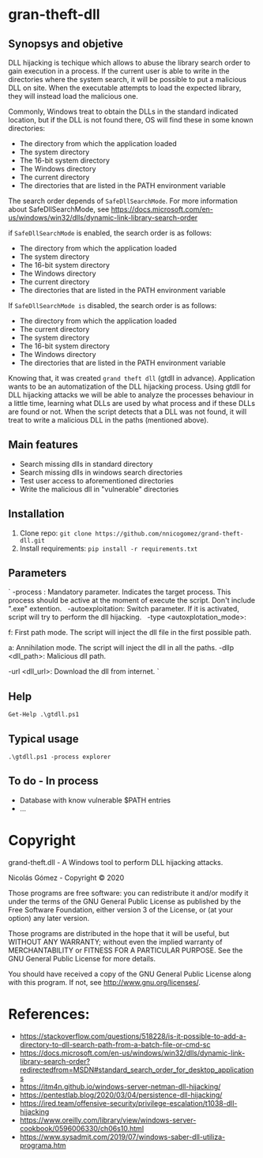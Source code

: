 # gran-theft-dll

## Synopsys and objetive
DLL hijacking is techique which allows to abuse the library search order to gain execution in a process. If the current user is able to write in the directories where the system search, it will be possible to put a malicious DLL on site. When the executable attempts to load the expected library, they will instead load the malicious one. 

Commonly, Windows treat to obtain the DLLs in the standard indicated location, but if the DLL is not found there, OS will find these in some known directories:

* The directory from which the application loaded
* The system directory
* The 16-bit system directory
* The Windows directory
* The current directory
* The directories that are listed in the PATH environment variable

The search order depends of `SafeDllSearchMode`.
For more information about SafeDllSearchMode, see https://docs.microsoft.com/en-us/windows/win32/dlls/dynamic-link-library-search-order

if `SafeDllSearchMode` is enabled, the search order is as follows:
* The directory from which the application loaded
* The system directory
* The 16-bit system directory
* The Windows directory
* The current directory
* The directories that are listed in the PATH environment variable

If `SafeDllSearchMode is` disabled, the search order is as follows:
* The directory from which the application loaded
* The current directory
* The system directory
* The 16-bit system directory
* The Windows directory
* The directories that are listed in the PATH environment variable

Knowing that, it was created `grand theft dll` (gtdll in advance). Application wants to be an automatization of the DLL hijacking process. Using gtdll for DLL hijacking attacks we will be able to analyze the processes behaviour in a little time, learning what DLLs are used by what process and if these DLLs are found or not. When the script detects that a DLL was not found, it will treat to write a malicious DLL in the paths (mentioned above). 

## Main features
* Search missing dlls in standard directory
* Search missing dlls in windows search directories
* Test user access to aforementioned directories
* Write the malicious dll in "vulnerable" directories

## Installation
1. Clone repo:
`git clone https://github.com/nnicogomez/grand-theft-dll.git`
2. Install requirements:
`pip install -r requirements.txt`

## Parameters
`
-process <process>: Mandatory parameter. Indicates the target process. This process should be active at the moment of execute the script. Don't include ".exe" extention. &nbsp;
-autoexploitation: Switch parameter. If it is activated, script will try to perform the dll hijacking. &nbsp;
-type <autoxplotation_mode>:  

  f: First path mode. The script will inject the dll file in the first possible path.  
  
  a: Annihilation mode. The script will inject the dll in all the paths.
-dllp <dll_path>: Malicious dll path.  

-url <dll_url>: Download the dll from internet. 
`
## Help
`Get-Help .\gtdll.ps1`

## Typical usage
`.\gtdll.ps1 -process explorer`

## To do - In process
* Database with know vulnerable $PATH entries
* ...

# Copyright
grand-theft.dll - A Windows tool to perform DLL hijacking attacks.

Nicolás Gómez - Copyright © 2020

Those programs are free software: you can redistribute it and/or modify it under the terms of the GNU General Public License as published by the Free Software Foundation, either version 3 of the License, or (at your option) any later version.

Those programs are distributed in the hope that it will be useful, but WITHOUT ANY WARRANTY; without even the implied warranty of MERCHANTABILITY or FITNESS FOR A PARTICULAR PURPOSE. See the GNU General Public License for more details.

You should have received a copy of the GNU General Public License along with this program. If not, see http://www.gnu.org/licenses/.

# References:
* https://stackoverflow.com/questions/518228/is-it-possible-to-add-a-directory-to-dll-search-path-from-a-batch-file-or-cmd-sc
* https://docs.microsoft.com/en-us/windows/win32/dlls/dynamic-link-library-search-order?redirectedfrom=MSDN#standard_search_order_for_desktop_applications
* https://itm4n.github.io/windows-server-netman-dll-hijacking/
* https://pentestlab.blog/2020/03/04/persistence-dll-hijacking/
* https://ired.team/offensive-security/privilege-escalation/t1038-dll-hijacking
* https://www.oreilly.com/library/view/windows-server-cookbook/0596006330/ch06s10.html
* https://www.sysadmit.com/2019/07/windows-saber-dll-utiliza-programa.htm
